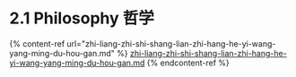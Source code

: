 # 2.1 Philosophy 哲学

{% content-ref url="zhi-liang-zhi-shi-shang-lian-zhi-hang-he-yi-wang-yang-ming-du-hou-gan.md" %}
[zhi-liang-zhi-shi-shang-lian-zhi-hang-he-yi-wang-yang-ming-du-hou-gan.md](zhi-liang-zhi-shi-shang-lian-zhi-hang-he-yi-wang-yang-ming-du-hou-gan.md)
{% endcontent-ref %}

